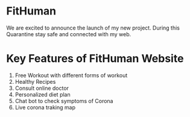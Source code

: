 # FitHuman
We are excited to announce the launch of my new project.
During this Quarantine  stay safe and connected  with my web.

# Key Features  of FitHuman Website
1. Free Workout with different  forms of workout 
2. Healthy  Recipes
3. Consult online doctor
4. Personalized diet plan
5. Chat bot to check symptoms of Corona
6. Live   corona traking map 

